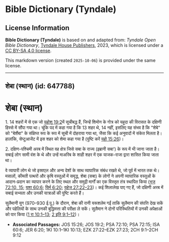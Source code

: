 # Bible Dictionary (Tyndale)

## License Information

**Bible Dictionary (Tyndale)** is based on and adapted from: _Tyndale Open Bible Dictionary_, [Tyndale House Publishers](https://tyndaleopenresources.com/), 2023, which is licensed under a [CC BY-SA 4.0 license](https://creativecommons.org/licenses/by-sa/4.0/legalcode.en).

This markdown version (created `2025-10-06`) is provided under the same license.



--------------------------------

## शेबा (स्थान) (id: 647788)

शेबा (स्थान)
============

1\. 14 शहरों में से एक जो [यहोशू 19:2](https://ref.ly/Josh19:2)में सूचीबद्ध हैं, जिन्हें शिमोन के गोत्र को यहूदा की विरासत के दक्षिणी हिस्से में सौंपा गया था। चूंकि पद में कहा गया है कि 13 शहर थे, 14 नहीं, इसलिए यह संभव है कि "शेबे" को "बेर्शेबा" के संक्षिप्त रूप के रूप में सूची में दोहराया गया था, जैसा कि कई अनुवादों में संकेत मिलता है। हालांकि, सेप्टुआजेंट में इस शहर को शेमा कहा गया है (पुष्टि करें [यहो 15:26](https://ref.ly/Josh15:26))।

2\. दक्षिण\-पश्चिमी अरब में स्थित वह क्षेत्र जिसे सबा के राज्य (इब्रानी सबा’) के रूप में भी जाना जाता है। सबाई लोग सामी वंश के थे और उन्हें माअरिब के शाही शहर में एक याजक\-राजा द्वारा शासित किया जाता था। 

वे व्यापारी लोग थे जो इस्राएल और अन्य देशों के साथ व्यापारिक संबंध रखते थे, जो पूर्व में भारत तक थे। मसालों, कीमती पत्थरों और कृषि वस्तुओं में समृद्ध, शेबा (सबा) के लोगों ने अपनी व्यापारिक वस्तुओं के आदान\-प्रदान का व्यापार करने के लिए स्थल और समुद्री मार्गों का एक विस्तृत तंत्र स्थापित किया ([भज 72:10, 15](https://ref.ly/Ps72:10,Ps72:15); [यशा 60:6](https://ref.ly/Isa60:6); [यिर्म 6:20](https://ref.ly/Jer6:20); [यहेज 27:22–23](https://ref.ly/Ezek27:22-Ezek27:23))। कई शिलालेख पाए गए हैं, जो दक्षिणी अरब में सबाई सभ्यता और उनकी यात्राओं की पुष्टि करते हैं।

सुलैमानी युग (970–930 ई.पू.) के दौरान, शेबा की रानी यरूशलेम गईं ताकि सुलैमान की संपत्ति देख सकें और पहेलियों के साथ उनकी बुद्धिमत्ता की परीक्षा ले सकें। सुलैमान ने दोनों परिस्थितियों में उनकी अपेक्षाओं को पार किया ([1 रा 10:1–13](https://ref.ly/1Kgs10:1-1Kgs10:13); [2 इति 9:1–12](https://ref.ly/2Chr9:1-2Chr9:12))।

* **Associated Passages:** JOS 15:26; JOS 19:2; PSA 72:10; PSA 72:15; ISA 60:6; JER 6:20; 1KI 10:1–1KI 10:13; EZK 27:22–EZK 27:23; 2CH 9:1–2CH 9:12

